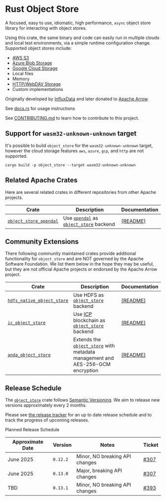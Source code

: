 <!---
  Licensed to the Apache Software Foundation (ASF) under one
  or more contributor license agreements.  See the NOTICE file
  distributed with this work for additional information
  regarding copyright ownership.  The ASF licenses this file
  to you under the Apache License, Version 2.0 (the
  "License"); you may not use this file except in compliance
  with the License.  You may obtain a copy of the License at

    http://www.apache.org/licenses/LICENSE-2.0

  Unless required by applicable law or agreed to in writing,
  software distributed under the License is distributed on an
  "AS IS" BASIS, WITHOUT WARRANTIES OR CONDITIONS OF ANY
  KIND, either express or implied.  See the License for the
  specific language governing permissions and limitations
  under the License.
-->

# Rust Object Store

A focused, easy to use, idiomatic, high performance, `async` object
store library for interacting with object stores.

Using this crate, the same binary and code can easily run in multiple
clouds and local test environments, via a simple runtime configuration
change. Supported object stores include:

* [AWS S3](https://aws.amazon.com/s3/)
* [Azure Blob Storage](https://azure.microsoft.com/en-us/services/storage/blobs/)
* [Google Cloud Storage](https://cloud.google.com/storage)
* Local files
* Memory
* [HTTP/WebDAV Storage](https://datatracker.ietf.org/doc/html/rfc2518)
* Custom implementations

Originally developed by [InfluxData](https://www.influxdata.com/) and later donated to [Apache Arrow](https://arrow.apache.org/).

See [docs.rs](https://docs.rs/object_store) for usage instructions

See [CONTRIBUTING.md] to learn how to contribute to this project.

[CONTRIBUTING.md]: https://github.com/apache/arrow-rs-object-store/blob/main/CONTRIBUTING.md

## Support for `wasm32-unknown-unknown` target

It's possible to build `object_store` for the `wasm32-unknown-unknown` target, however the cloud storage features `aws`, `azure`, `gcp`, and `http` are not supported.

```
cargo build -p object_store --target wasm32-unknown-unknown
```

## Related Apache Crates

Here are several related crates in different repositories from other Apache projects.

| Crate                    | Description                                 | Documentation                           |
| ------------------------ | ------------------------------------------- | --------------------------------------- |
| [`object_store_opendal`] | Use [`opendal`] as [`object_store`] backend | [(README)][object_store_opendal-readme] |

[`object_store_opendal`]: https://crates.io/crates/object_store_opendal
[`opendal`]: https://crates.io/crates/opendal
[object_store_opendal-readme]: https://github.com/apache/opendal/blob/main/integrations/object_store/README.md

## Community Extensions

There following community maintained crates provide additional functionality for `object_store` and are NOT governed by the Apache Software Foundation. We list them below in the hope they may be useful, but they are not official Apache projects or endorsed by the Apache Arrow project.

| Crate                        | Description                                                                      | Documentation                               |
| ---------------------------- | -------------------------------------------------------------------------------- | ------------------------------------------- |
| [`hdfs_native_object_store`] | Use HDFS as [`object_store`] backend                                             | [(README)][hdfs_native_object_store-readme] |
| [`ic_object_store`]          | Use [ICP] blockchain as [`object_store`] backend                                 | [(README)][ic_object_store-readme]          |
| [`anda_object_store`]        | Extends the [`object_store`] with metadata management and AES-256-GCM encryption | [(README)][anda_object_store-readme]        |

[`hdfs_native_object_store`]: https://crates.io/crates/hdfs_native_object_store
[hdfs_native_object_store-readme]: https://github.com/datafusion-contrib/hdfs-native-object-store
[`ic_object_store`]: https://crates.io/crates/ic_object_store
[ic_object_store-readme]: https://github.com/ldclabs/ic-oss/tree/main/src/ic_object_store
[`anda_object_store`]: https://crates.io/crates/anda_object_store
[anda_object_store-readme]: https://github.com/ldclabs/anda-db/blob/main/rs/anda_object_store
[ICP]: https://www.internetcomputer.org/

## Release Schedule

The [`object_store`] crate follows [Semantic Versioning]. We aim to release new
versions approximately every 2 months.

Please see [the release tracker] for an up to date release schedule and to track
the progress of upcoming releases.

[`object_store`]: https://crates.io/crates/object_store
[semantic versioning]: https://semver.org/
[the release tracker]: https://github.com/apache/arrow-rs-object-store/issues/392

Planned Release Schedule

| Approximate Date | Version  | Notes                          | Ticket                                                             |
|------------------|----------|--------------------------------|:-------------------------------------------------------------------|
| June 2025        | `0.12.2` | Minor, NO breaking API changes | [#307](https://github.com/apache/arrow-rs-object-store/issues/307) |
| June 2025        | `0.13.0` | Major, breaking API changes    | [#307](https://github.com/apache/arrow-rs-object-store/issues/367) |
| TBD              | `0.13.1` | Minor, NO breaking API changes | [#393](https://github.com/apache/arrow-rs-object-store/issues/393) |
